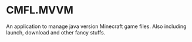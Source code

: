 # CMFL.MVVM
An application to manage java version Minecraft game files. Also including launch, download and other fancy stuffs.
